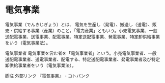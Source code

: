 # 電気事業

電気事業（でんきじぎょう）とは、 電気を生産し（発電）、搬送し（送電）、販売・供給する事業（産業）のこと。「電力産業」ともいう。小売電気事業、一般送配電事業、送電事業、配電事業、特定送配電事業、発電事業、特定卸供給事業をいう（電気事業法）。

電気事業者
電気事業を営む者を「電気事業者」という。小売電気事業者、一般送配電事業者、送電事業者、配電する、特定送配電事業者、発電事業者及び特定卸供給事業者をいう（電気事業法）。

脚注
外部リンク
『電気事業』 - コトバンク